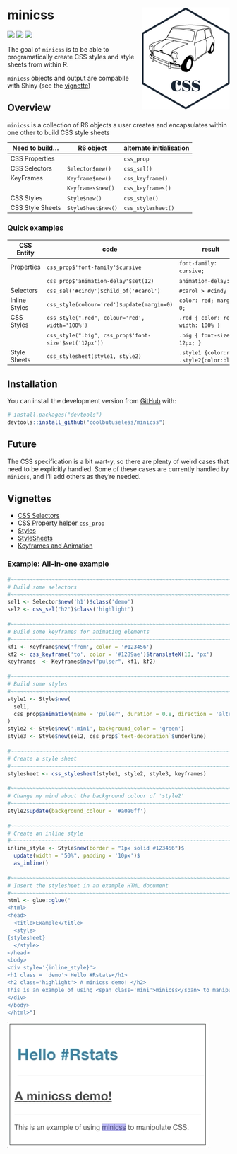 
<!-- README.md is generated from README.Rmd. Please edit that file -->

# minicss <img src="man/figures/logo.png" align="right" height=230/>

<!-- badges: start -->

![](http://img.shields.io/badge/cool-useless-green.svg)
![](http://img.shields.io/badge/mini-verse-blue.svg)
![](http://img.shields.io/badge/very-experimental-orange.svg)
<!-- badges: end -->

The goal of `minicss` is to be able to programatically create CSS styles
and style sheets from within R.

`minicss` objects and output are compabile with Shiny (see the
[vignette](https://coolbutuseless.github.io/package/minicss/articles/shiny.html))

## Overview

`minicss` is a collection of R6 objects a user creates and encapsulates
within one other to build CSS style sheets

| Need to build…   | R6 object          | alternate initialisation |
| ---------------- | ------------------ | ------------------------ |
| CSS Properties   |                    | `css_prop`               |
| CSS Selectors    | `Selector$new()`   | `css_sel()`              |
| KeyFrames        | `Keyframe$new()`   | `css_keyframe()`         |
|                  | `Keyframes$new()`  | `css_keyframes()`        |
| CSS Styles       | `Style$new()`      | `css_style()`            |
| CSS Style Sheets | `StyleSheet$new()` | `css_stylesheet()`       |

### Quick examples

| CSS Entity    | code                                                  | result                                       |
| ------------- | ----------------------------------------------------- | -------------------------------------------- |
| Properties    | `css_prop$'font-family'$cursive`                      | `font-family: cursive;`                      |
|               | `css_prop$'animation-delay'$set(12)`                  | `animation-delay: 12;`                       |
| Selectors     | `css_sel('#cindy')$child_of('#carol')`                | `#carol > #cindy`                            |
| Inline Styles | `css_style(colour='red')$update(margin=0)`            | `color: red; margin: 0;`                     |
| CSS Styles    | `css_style(".red", colour='red', width='100%')`       | `.red { color: red; width: 100% }`           |
|               | `css_style(".big", css_prop$'font-size'$set('12px'))` | `.big { font-size: 12px; }`                  |
| Style Sheets  | `css_stylesheet(style1, style2)`                      | `.style1 {color:red;}  .style2{color:blue;}` |

## Installation

You can install the development version from
[GitHub](https://github.com/coolbutuseless/minicss) with:

``` r
# install.packages("devtools")
devtools::install_github("coolbutuseless/minicss")
```

## Future

The CSS specification is a bit wart-y, so there are plenty of weird
cases that need to be explicitly handled. Some of these cases are
currently handled by `minicss`, and I’ll add others as they’re needed.

## Vignettes

  - [CSS
    Selectors](https://coolbutuseless.github.io/package/minicss/articles/Selectors.html)
  - [CSS Property helper
    `css_prop`](https://coolbutuseless.github.io/package/minicss/articles/Properties.html)
  - [Styles](https://coolbutuseless.github.io/package/minicss/articles/Styles.html)
  - [StyleSheets](https://coolbutuseless.github.io/package/minicss/articles/StyleSheets.html)
  - [Keyframes and
    Animation](https://coolbutuseless.github.io/package/minicss/articles/animation.html)

### Example: All-in-one example

``` r
#~~~~~~~~~~~~~~~~~~~~~~~~~~~~~~~~~~~~~~~~~~~~~~~~~~~~~~~~~~~~~~~~~~~~~~~~~~~~~
# Build some selectors
#~~~~~~~~~~~~~~~~~~~~~~~~~~~~~~~~~~~~~~~~~~~~~~~~~~~~~~~~~~~~~~~~~~~~~~~~~~~~~
sel1 <- Selector$new('h1')$class('demo')
sel2 <- css_sel("h2")$class('highlight')

#~~~~~~~~~~~~~~~~~~~~~~~~~~~~~~~~~~~~~~~~~~~~~~~~~~~~~~~~~~~~~~~~~~~~~~~~~~~~~
# Build some keyframes for animating elements
#~~~~~~~~~~~~~~~~~~~~~~~~~~~~~~~~~~~~~~~~~~~~~~~~~~~~~~~~~~~~~~~~~~~~~~~~~~~~~
kf1 <- Keyframe$new('from', color = '#123456')
kf2 <- css_keyframe('to', color = '#1289ae')$translateX(10, 'px')
keyframes  <- Keyframes$new("pulser", kf1, kf2)

#~~~~~~~~~~~~~~~~~~~~~~~~~~~~~~~~~~~~~~~~~~~~~~~~~~~~~~~~~~~~~~~~~~~~~~~~~~~~~
# Build some styles
#~~~~~~~~~~~~~~~~~~~~~~~~~~~~~~~~~~~~~~~~~~~~~~~~~~~~~~~~~~~~~~~~~~~~~~~~~~~~~
style1 <- Style$new(
  sel1, 
  css_prop$animation(name = 'pulser', duration = 0.8, direction = 'alternate')
)
style2 <- Style$new('.mini', background_color = 'green')
style3 <- Style$new(sel2, css_prop$`text-decoration`$underline)

#~~~~~~~~~~~~~~~~~~~~~~~~~~~~~~~~~~~~~~~~~~~~~~~~~~~~~~~~~~~~~~~~~~~~~~~~~~~~~
# Create a style sheet
#~~~~~~~~~~~~~~~~~~~~~~~~~~~~~~~~~~~~~~~~~~~~~~~~~~~~~~~~~~~~~~~~~~~~~~~~~~~~~
stylesheet <- css_stylesheet(style1, style2, style3, keyframes)

#~~~~~~~~~~~~~~~~~~~~~~~~~~~~~~~~~~~~~~~~~~~~~~~~~~~~~~~~~~~~~~~~~~~~~~~~~~~~~
# Change my mind about the background colour of 'style2'
#~~~~~~~~~~~~~~~~~~~~~~~~~~~~~~~~~~~~~~~~~~~~~~~~~~~~~~~~~~~~~~~~~~~~~~~~~~~~~
style2$update(background_colour = '#a0a0ff')

#~~~~~~~~~~~~~~~~~~~~~~~~~~~~~~~~~~~~~~~~~~~~~~~~~~~~~~~~~~~~~~~~~~~~~~~~~~~~~
# Create an inline style
#~~~~~~~~~~~~~~~~~~~~~~~~~~~~~~~~~~~~~~~~~~~~~~~~~~~~~~~~~~~~~~~~~~~~~~~~~~~~~
inline_style <- Style$new(border = "1px solid #123456")$
  update(width = "50%", padding = '10px')$
  as_inline()

#~~~~~~~~~~~~~~~~~~~~~~~~~~~~~~~~~~~~~~~~~~~~~~~~~~~~~~~~~~~~~~~~~~~~~~~~~~~~~
# Insert the stylesheet in an example HTML document
#~~~~~~~~~~~~~~~~~~~~~~~~~~~~~~~~~~~~~~~~~~~~~~~~~~~~~~~~~~~~~~~~~~~~~~~~~~~~~
html <- glue::glue("
<html>
<head>
  <title>Example</title>
  <style>
{stylesheet}
  </style>
</head>
<body>
<div style='{inline_style}'>
<h1 class = 'demo'> Hello #Rstats</h1>
<h2 class='highlight'> A minicss demo! </h2>
This is an example of using <span class='mini'>minicss</span> to manipulate CSS.
</div>
</body>
</html>")
```

<img src="man/figures/readme.gif">
